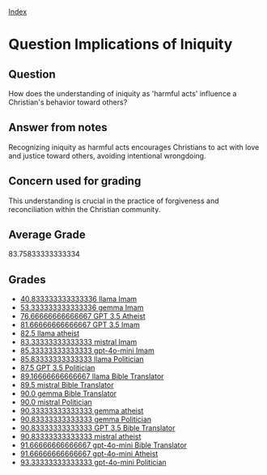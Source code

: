 
[Index](../../index.md)
# Question Implications of Iniquity
## Question
How does the understanding of iniquity as 'harmful acts' influence a Christian's behavior toward others?

## Answer from notes
Recognizing iniquity as harmful acts encourages Christians to act with love and justice toward others, avoiding intentional wrongdoing.

## Concern used for grading
This understanding is crucial in the practice of forgiveness and reconciliation within the Christian community.

## Average Grade
83.75833333333334

## Grades
 * [40.833333333333336 llama Imam](../answers/llama_Imam/Implications_of_Iniquity.md)
 * [53.333333333333336 gemma Imam](../answers/gemma_Imam/Implications_of_Iniquity.md)
 * [76.66666666666667 GPT 3.5 Atheist](../answers/GPT_3.5_Atheist/Implications_of_Iniquity.md)
 * [81.66666666666667 GPT 3.5 Imam](../answers/GPT_3.5_Imam/Implications_of_Iniquity.md)
 * [82.5 llama atheist](../answers/llama_atheist/Implications_of_Iniquity.md)
 * [83.33333333333333 mistral Imam](../answers/mistral_Imam/Implications_of_Iniquity.md)
 * [85.33333333333333 gpt-4o-mini Imam](../answers/gpt-4o-mini_Imam/Implications_of_Iniquity.md)
 * [85.83333333333333 llama Politician](../answers/llama_Politician/Implications_of_Iniquity.md)
 * [87.5 GPT 3.5 Politician](../answers/GPT_3.5_Politician/Implications_of_Iniquity.md)
 * [89.16666666666667 llama Bible Translator](../answers/llama_Bible_Translator/Implications_of_Iniquity.md)
 * [89.5 mistral Bible Translator](../answers/mistral_Bible_Translator/Implications_of_Iniquity.md)
 * [90.0 gemma Bible Translator](../answers/gemma_Bible_Translator/Implications_of_Iniquity.md)
 * [90.0 mistral Politician](../answers/mistral_Politician/Implications_of_Iniquity.md)
 * [90.33333333333333 gemma atheist](../answers/gemma_atheist/Implications_of_Iniquity.md)
 * [90.83333333333333 gemma Politician](../answers/gemma_Politician/Implications_of_Iniquity.md)
 * [90.83333333333333 GPT 3.5 Bible Translator](../answers/GPT_3.5_Bible_Translator/Implications_of_Iniquity.md)
 * [90.83333333333333 mistral atheist](../answers/mistral_atheist/Implications_of_Iniquity.md)
 * [91.66666666666667 gpt-4o-mini Bible Translator](../answers/gpt-4o-mini_Bible_Translator/Implications_of_Iniquity.md)
 * [91.66666666666667 gpt-4o-mini Atheist](../answers/gpt-4o-mini_Atheist/Implications_of_Iniquity.md)
 * [93.33333333333333 gpt-4o-mini Politician](../answers/gpt-4o-mini_Politician/Implications_of_Iniquity.md)
